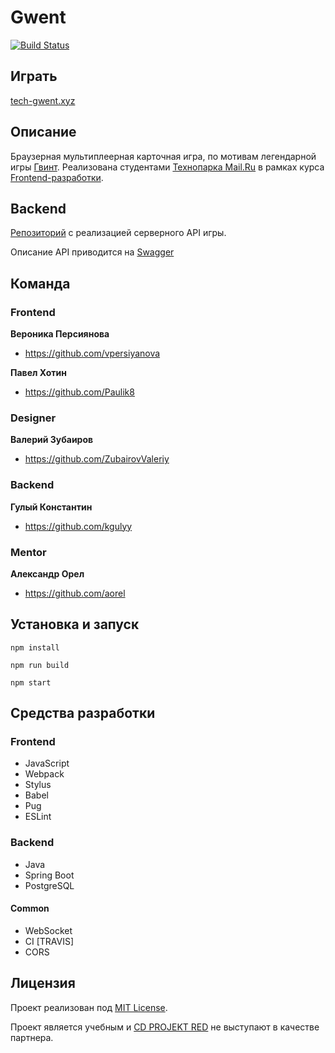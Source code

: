 # Gwent

[![Build Status](https://travis-ci.org/frontend-park-mail-ru/2017_2_GwentTeam.svg?branch=develop)](https://travis-ci.org/frontend-park-mail-ru/2017_2_GwentTeam)

## Играть

[tech-gwent.xyz](https://tech-gwent.xyz)

## Описание

Браузерная мультиплеерная карточная игра, по мотивам легендарной игры [Гвинт](https://www.playgwent.com).
Реализована студентами [Технопарка Mail.Ru](https://park.mail.ru) в рамках курса [Frontend-разработки](https://frontend-park-mailru.firebaseapp.com).

## Backend

[Репозиторий](<https://github.com/java-park-mail-ru/Gwent-09-2017>) c реализацией серверного API игры.

Описание API приводится на [Swagger](https://app.swaggerhub.com/apis/GwentTeam/TechnoGwentAPI/0.1.2)

## Команда

### Frontend

**Вероника Персиянова**

* <https://github.com/vpersiyanova>

**Павел Хотин**

* <https://github.com/Paulik8>

### Designer

**Валерий Зубаиров**

* <https://github.com/ZubairovValeriy>

### Backend

**Гулый Константин**

* <https://github.com/kgulyy>

### Mentor

**Александр Орел**

* <https://github.com/aorel>

## Установка и запуск

```
npm install
```
```
npm run build
```
```
npm start
```

## Средства разработки

### Frontend

- JavaScript
- Webpack
- Stylus
- Babel
- Pug
- ESLint

### Backend

- Java
- Spring Boot
- PostgreSQL

#### Common

- WebSocket
- CI [TRAVIS]
- CORS

## Лицензия

Проект реализован под [MIT License](LICENSE.md).

Проект является учебным и [CD PROJEKT RED](http://en.cdprojektred.com) не выступают в качестве партнера.
